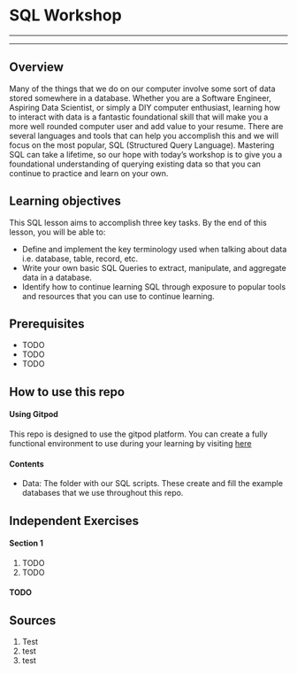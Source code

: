 # SQL Workshop
___
___

## Overview
Many of the things that we do on our computer involve some sort of data stored somewhere in a database. Whether you are a Software Engineer, Aspiring Data Scientist, or simply a DIY computer enthusiast, learning how to interact with data is a fantastic foundational skill that will make you a more well rounded computer user and add value to your resume. There are several languages and tools that can help you accomplish this and we will focus on the most popular, SQL (Structured Query Language). Mastering SQL can take a lifetime, so our hope with today’s workshop is to give you a foundational understanding of querying existing data so that you can continue to practice and learn on your own. 


## Learning objectives
This SQL lesson aims to accomplish three key tasks. By the end of this lesson, you will be able to:
- Define and implement the key terminology used when talking about data i.e. database, table, record, etc.
- Write your own basic SQL Queries to extract, manipulate, and aggregate data in a database.
- Identify how to continue learning SQL through exposure to popular tools and resources that you can use to continue learning. 


## Prerequisites
- TODO
- TODO
- TODO

## How to use this repo

#### Using Gitpod
This repo is designed to use the gitpod platform. You can create a fully functional environment to use during your learning by visiting [here]()

#### Contents
 - Data: The folder with our SQL scripts. These create and fill the example databases that we use throughout this repo. 

## Independent Exercises 

#### Section 1
1. TODO
2. TODO

#### TODO

## Sources
1. Test
2. test
3. test
